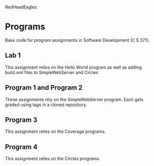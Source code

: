 RedHeadEagles

# Programs
Base code for program assignments in Software Development (C S 371). 

## Lab 1
This assignment relies on the Hello World program as well as adding build.xml files to SimpleWebServer and Circles

## Program 1 and Program 2
These assignments rely on the SimpleWebServer program. Each gets graded using tags in a cloned repository. 

## Program 3
This assignment relies on the Coverage programs. 

## Program 4
This assignment relies on the Circles programs. 
